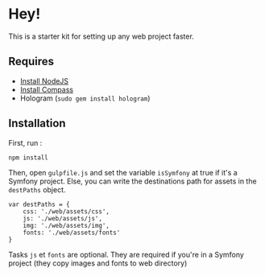 # Hey!

This is a starter kit for setting up any web project faster.

## Requires

* [Install NodeJS](https://docs.npmjs.com/getting-started/installing-node)
* [Install Compass](http://compass-style.org/install/)
* Hologram (`sudo gem install hologram`)

## Installation

First, run :

`npm install`

Then, open `gulpfile.js` and set the variable `isSymfony` at true if it's a Symfony project. Else, you can write the destinations path for assets in the `destPaths` object.

```
var destPaths = {
    css: './web/assets/css',
    js: './web/assets/js',
    img: './web/assets/img',
    fonts: './web/assets/fonts'
}
```

Tasks `js` et `fonts` are optional. They are required if you're in a Symfony project (they copy images and fonts to web directory)
